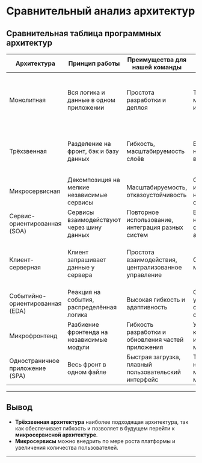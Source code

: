 # Сравнительный анализ архитектур

## Сравнительная таблица программных архитектур

| Архитектура                     | Принцип работы                                      | Преимущества для нашей команды                        | Недостатки для нашей команды                          | Примеры применения                    |
|----------------------------------|-----------------------------------------------------|-------------------------------------------------------|-------------------------------------------------------|---------------------------------------|
| Монолитная                      | Вся логика и данные в одном приложении              | Простота разработки и деплоя                          | Трудности с масштабированием и поддержкой             | Блоги, новостные сайты, личные кабинеты с небольшой функциональностью (например, старые версии WordPress) |
| Трёхзвенная                     | Разделение на фронт, бэк и базу данных              | Гибкость, масштабируемость слоёв                      | Более сложная настройка и взаимодействие               | Интернет-магазины, CRM-системы среднего уровня (например, приложения с Laravel, Django) |
| Микросервисная                  | Декомпозиция на мелкие независимые сервисы          | Масштабируемость, отказоустойчивость                   | Сложность интеграции, необходимость оркестрации        | Netflix, Uber, Amazon                |
| Сервис-ориентированная (SOA)    | Сервисы взаимодействуют через шину данных           | Повторное использование, интеграция разных систем     | Высокие затраты на поддержку, сложная архитектура      | Корпоративные приложения банков, ERP-системы (SAP, Oracle) |
| Клиент-серверная                | Клиент запрашивает данные у сервера                 | Простота взаимодействия, централизованное управление  | Ограниченная масштабируемость                         | Чаты, форумы, классические веб-приложения (например, старые версии PHP-приложений) |
| Событийно-ориентированная (EDA) | Реакция на события, распределённая логика          | Высокая гибкость и адаптивность                       | Сложность управления событиями и их обработкой         | IoT-платформы (умные дома), биржевые приложения, PayPal |
| Микрофронтенд                   | Разбиение фронтенда на независимые модули           | Гибкость разработки и обновления частей приложения    | Усложнённая координация и интеграция модулей           | Spotify, IKEA (их веб-каталог основан на микрофронтендах) |
| Одностраничное приложение (SPA)                             | Весь фронт в одном файле | Быстрая загрузка, плавный пользовательский интерфейс  | Трудности с SEO, начальная загрузка может быть медленной | Gmail, Trello, GitHub Pages          |

---
## Вывод
- **Трёхзвенная архитектура** наиболее подходящая архитектура, так как обеспечивает гибкость и позволяет в будущем перейти к **микросервисной архитектуре**.
- **Микросервисы** можно внедрить по мере роста платформы и увеличения количества пользователей.
---

